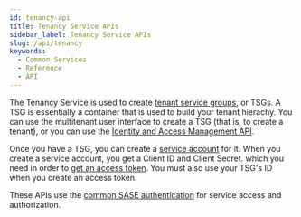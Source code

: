 ```yaml
---
id: tenancy-api
title: Tenancy Service APIs
sidebar_label: Tenancy Service APIs
slug: /api/tenancy
keywords:
  - Common Services
  - Reference
  - API
---
```


The Tenancy Service is used to create [tenant service groups](/sase/docs/tenant-service-groups), 
or TSGs. A TSG is essentially a container that is used to build your tenant hierachy. You can use
the multitenant user interface to create a TSG (that is, to create a tenant), or you can use the
[Identity and Access Management API](/sase/api/iam/serviceaccounts#operation/createservice_account).

Once you have a TSG, you can create a [service account](/sase/docs/service-accounts) for it. 
When you create a service account, you get a Client ID and Client Secret. which you need in order to 
[get an access token](/sase/api/auth/authservice#tag/AuthService).
You must also use your TSG's ID when you create an access token.

These APIs use the [common SASE authentication](/sase/docs/getstarted) for service access and authorization.


